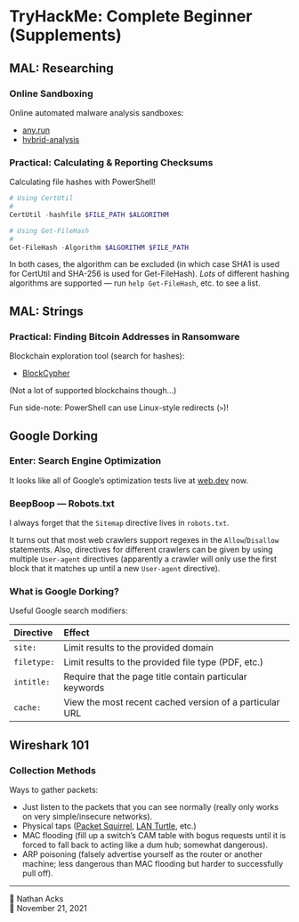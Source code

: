 # TryHackMe: Complete Beginner (Supplements)

## MAL: Researching

### Online Sandboxing

Online automated malware analysis sandboxes:

*   [any.run](https://any.run/)
*   [hybrid-analysis](https://hybrid-analysis.com/)

### Practical: Calculating & Reporting Checksums

Calculating file hashes with PowerShell!

```powershell
# Using CertUtil
#
CertUtil -hashfile $FILE_PATH $ALGORITHM

# Using Get-FileHash
#
Get-FileHash -Algorithm $ALGORITHM $FILE_PATH
```

In both cases, the algorithm can be excluded (in which case SHA1 is used for CertUtil and SHA-256 is used for Get-FileHash). *Lots* of different hashing algorithms are supported — run `help Get-FileHash`, etc. to see a list.

## MAL: Strings

### Practical: Finding Bitcoin Addresses in Ransomware

Blockchain exploration tool (search for hashes):

* [BlockCypher](https://live.blockcypher.com/)

(Not a lot of supported blockchains though…)

Fun side-note: PowerShell can use Linux-style redirects (`>`)!

## Google Dorking

### Enter: Search Engine Optimization

It looks like all of Google’s optimization tests live at [web.dev](https://web.dev/measure/) now.

### BeepBoop — Robots.txt

I always forget that the `Sitemap` directive lives in `robots.txt`.

It turns out that most web crawlers support regexes in the `Allow`/`Disallow` statements. Also, directives for different crawlers can be given by using multiple `User-agent` directives (apparently a crawler will only use the first block that it matches up until a new `User-agent` directive).

### What is Google Dorking?

Useful Google search modifiers:

| Directive   | Effect                                                  |
|:----------- |:------------------------------------------------------- |
| `site:`     | Limit results to the provided domain                    |
| `filetype:` | Limit results to the provided file type (PDF, etc.)     |
| `intitle:`  | Require that the page title contain particular keywords |
| `cache:`    | View the most recent cached version of a particular URL |

## Wireshark 101

### Collection Methods

Ways to gather packets:

* Just listen to the packets that you can see normally (really only works on very simple/insecure networks).
* Physical taps ([Packet Squirrel](https://hak5.org/products/packet-squirrel), [LAN Turtle](https://hak5.org/products/lan-turtle), etc.)
* MAC flooding (fill up a switch’s CAM table with bogus requests until it is forced to fall back to acting like a dum hub; somewhat dangerous).
* ARP poisoning (falsely advertise yourself as the router or another machine; less dangerous than MAC flooding but harder to successfully pull off).

- - - -

👤 Nathan Acks  
📅 November 21, 2021
